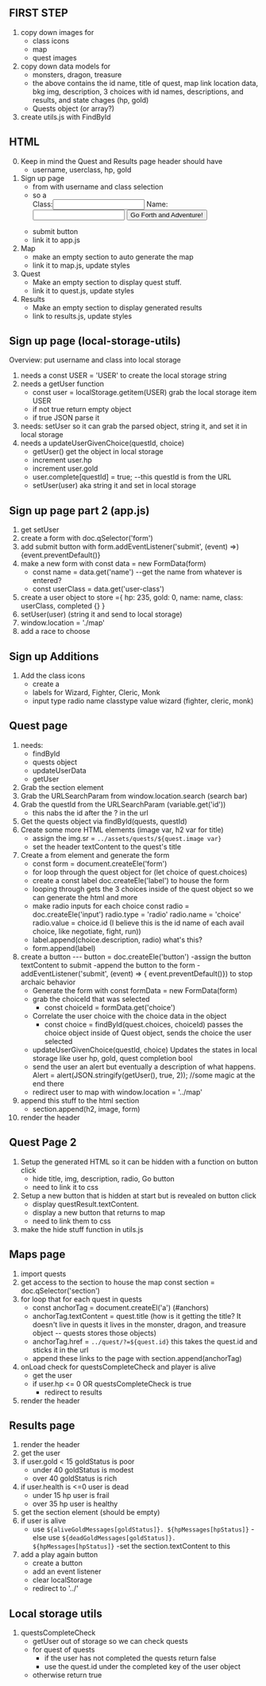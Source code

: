 ## FIRST STEP
1) copy down images for
    - class icons
    - map
    - quest images
2) copy down data models for
    - monsters, dragon, treasure
    - the above contains the id name, title of quest, map link location data, bkg img, description, 3 choices with id names, descriptions, and results, and state chages (hp, gold)
    - Quests object (or array?)
3) create utils.js with FindById

## HTML
0) Keep in mind the Quest and Results page header should have
    - username, userclass, hp, gold
1) Sign up page
    - from with username and class selection
    - so a <form><label>Class:<input name="user-class" /></label>
    <label>Name: <input name="name" /></label>
    <button>Go Forth and Adventure!</button>
    - submit button
    - link it to app.js
2) Map
    - make an empty section to auto generate the map
    - link it to map.js, update styles
3) Quest
    - Make an empty section to display quest stuff. 
    - link it to quest.js, update styles
4) Results
    - Make an empty section to display generated results
    - link to results.js, update styles


## Sign up page (local-storage-utils)
Overview: put username and class into local storage
1) needs a const USER = 'USER' to create the local storage string
2) needs a getUser function
    - const user = localStorage.getitem(USER) grab the local storage item USER
    - if not true return empty object
    - if true JSON parse it
3) needs: setUser so it can grab the parsed object, string it, and set it in local storage
4) needs a updateUserGivenChoice(questId, choice)
    - getUser() get the object in local storage
    - increment user.hp
    - increment user.gold
    - user.complete[questId] = true; --this questId is from the URL
    - setUser(user) aka string it and set in local storage

## Sign up page part 2 (app.js)
1) get setUser
2) create a form with doc.qSelector('form')
3) add submit button with form.addEventListener('submit', (event) =>)
    {event.preventDefault()}
4) make a new form with const data = new FormData(form)
    - const name = data.get('name') --get the name from whatever is entered?
    - const userClass = data.get('user-class')
5) create a user object to store ={
    hp: 235,
    gold: 0,
    name: name,
    class: userClass,
    completed {}
}
6) setUser(user) (string it and send to local storage)
7) window.location = './map'
8) add a race to choose

## Sign up Additions
1) Add the class icons
    - create a <content>
    - labels for Wizard, Fighter, Cleric, Monk
    - input type radio name classtype value wizard (fighter, cleric, monk)

## Quest page
1) needs:
    - findById
    - quests object
    - updateUserData
    - getUser
2) Grab the section element
3) Grab the URLSearchParam from window.location.search (search bar)
4) Grab the questId from the URLSearchParam (variable.get('id'))
    - this nabs the id after the ? in the url
5) Get the quests object via findById(quests, questId)
6) Create some more HTML elements (image var, h2 var for title)
    - assign the img.sr = `../assets/quests/${quest.image var}` 
    - set the header textContent to the quest's title
7) Create a from element and generate the form
    - const form = document.createEle('form')
    - for loop through the quest object for (let choice of quest.choices)
    - create a const label doc.createEle('label') to house the form
    - looping through gets the 3 choices inside of the quest object so we can generate the html and more
    - make radio inputs for each choice
    const radio = doc.createEle('input')
    radio.type = 'radio'
    radio.name = 'choice'
    radio.value = choice.id (I believe this is the id name of each avail choice, like negotiate, fight, run))
    - label.append(choice.description, radio) what's this?
    - form.append(label)
8) create a button --- button = doc.createEle('button')
    -assign the button textContent to submit
    -append the button to the form
    -addEventListener('submit', (event) => { event.preventDefault()}) to stop archaic behavior
    - Generate the form with const formData = new FormData(form)
    - grab the choiceId that was selected 
        - const choiceId = formData.get('choice')
    - Correlate the user choice with the choice data in the object
         - const choice = findById(quest.choices, choiceId) passes the choice object inside of Quest object, sends the choice the user selected
    - updateUserGivenChoice(questId, choice) Updates the states in local storage like user hp, gold, quest completion bool
    - send the user an alert but eventually a description of what happens. Alert = alert(JSON.stringify(getUser(), true, 2)); //some magic at the end there
    - redirect user to map with window.location = '../map'
9) append this stuff to the html section
    - section.append(h2, image, form)
10) render the header

## Quest Page 2
1) Setup the generated HTML so it can be hidden with a function on button click
    - hide title, img, description, radio, Go button
    - need to link it to css
2) Setup a new button that is hidden at start but is revealed on button click
    - display questResult.textContent.
    - display a new button that returns to map
    - need to link them to css
3) make the hide stuff function in utils.js

## Maps page
1) import quests
2) get access to the section to house the map const section = doc.qSelector('section')
3) for loop that for each quest in quests
    - const anchorTag = document.createEl('a') (#anchors)
    - anchorTag.textContent = quest.title (how is it getting the title? It doesn't live in quests it lives in the monster, dragon, and treasure object -- quests stores those objects)
    - anchorTag.href = `../quest/?=${quest.id}`  this takes the quest.id and sticks it in the url
    - append these links to the page with section.append(anchorTag)
4) onLoad check for questsCompleteCheck and player is alive
    - get the user
    - if user.hp <= 0 OR questsCompleteCheck is true
        - redirect to results
5) render the header

## Results page
1) render the header
2) get the user
3) if user.gold < 15 goldStatus is poor
    - under 40 goldStatus is modest
    - over 40 goldStatus is rich
4) if user.health is <=0 user is dead
    - under 15 hp user is frail
    - over 35 hp user is healthy
5) get the section element (should be empty)
6) if user is alive
    - use `${aliveGoldMessages[goldStatus]}. ${hpMessages[hpStatus]}`
    -else use  `${deadGoldMessages[goldStatus]}. ${hpMessages[hpStatus]}`
    -set the section.textContent to this
7) add a play again button
    - create a button
    - add an event listener
    - clear localStorage
    - redirect to '../'




## Local storage utils
1) questsCompleteCheck
    - getUser out of storage so we can check quests
    - for quest of quests
        - if the user has not completed the quests return false
        - use the quest.id under the completed key of the user object
    - otherwise return true